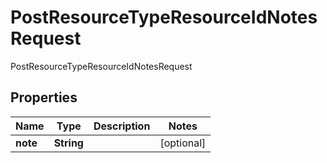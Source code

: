 

# PostResourceTypeResourceIdNotesRequest

PostResourceTypeResourceIdNotesRequest
## Properties

Name | Type | Description | Notes
------------ | ------------- | ------------- | -------------
**note** | **String** |  |  [optional]



